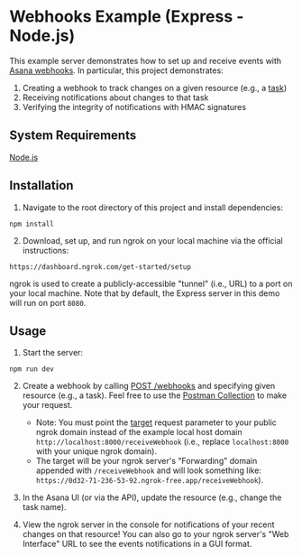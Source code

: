 # Webhooks Example (Express - Node.js)

This example server demonstrates how to set up and receive events with [Asana webhooks](https://developers.asana.com/docs/webhooks). In particular, this project demonstrates:

1. Creating a webhook to track changes on a given resource (e.g., a [task](https://developers.asana.com/docs/tasks))
2. Receiving notifications about changes to that task
3. Verifying the integrity of notifications with HMAC signatures

## System Requirements

[Node.js](https://nodejs.org/)

## Installation

1. Navigate to the root directory of this project and install dependencies:

```
npm install
```

2. Download, set up, and run ngrok on your local machine via the official instructions:

```
https://dashboard.ngrok.com/get-started/setup

```

ngrok is used to create a publicly-accessible "tunnel" (i.e., URL) to a port on your local machine. Note that by default, the Express server in this demo will run on port `8080`.

## Usage

1. Start the server:

```
npm run dev
```

2. Create a webhook by calling [POST /webhooks](https://developers.asana.com/docs/establish-a-webhook) and specifying given resource (e.g., a task). Feel free to use the [Postman Collection](https://developers.asana.com/docs/using-postman) to make your request.

    * Note:  You must point the [target](https://developers.asana.com/docs/webhook) request parameter to your public ngrok domain instead of the example local host domain `http://localhost:8000/receiveWebhook` (i.e., replace `localhost:8000` with your unique ngrok domain). 
    * The target will be your ngrok server's "Forwarding" domain appended with `/receiveWebhook` and will look something like:  `https://0d32-71-236-53-92.ngrok-free.app/receiveWebhook`).

3. In the Asana UI (or via the API), update the resource (e.g., change the task name).

4. View the ngrok server in the console for notifications of your recent changes on that resource! You can also go to your ngrok server's "Web Interface" URL to see the events notifications in a GUI format.
